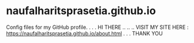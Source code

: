 # naufalharitsprasetia.github.io
Config files for my GitHub profile.
.
.
.
HI THERE
..
..
..
VISIT MY SITE HERE : https://naufalharitsprasetia.github.io/about.html 
.
.
.
THANK YOU
